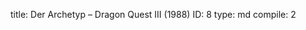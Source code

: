 title:          Der Archetyp – Dragon Quest III (1988)
ID:             8
type:           md
compile:        2


